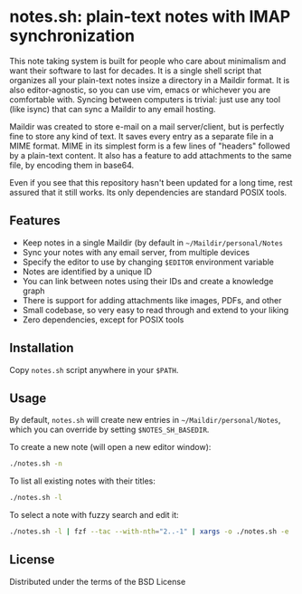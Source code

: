 # notes.sh: plain-text notes with IMAP synchronization

This note taking system is built for people who care about minimalism and want their software to last for decades. It is a single shell script that organizes all your plain-text notes insize a directory in a Maildir format. It is also editor-agnostic, so you can use vim, emacs or whichever you are comfortable with. Syncing between computers is trivial: just use any tool (like isync) that can sync a Maildir to any email hosting.

Maildir was created to store e-mail on a mail server/client, but is perfectly fine to store any kind of text. It saves every entry as a separate file in a MIME format. MIME in its simplest form is a few lines of "headers" followed by a plain-text content. It also has a feature to add attachments to the same file, by encoding them in base64.

Even if you see that this repository hasn't been updated for a long time, rest assured that it still works. Its only dependencies are standard POSIX tools.

## Features

- Keep notes in a single Maildir (by default in `~/Maildir/personal/Notes`
- Sync your notes with any email server, from multiple devices
- Specify the editor to use by changing `$EDITOR` environment variable
- Notes are identified by a unique ID
- You can link between notes using their IDs and create a knowledge graph
- There is support for adding attachments like images, PDFs, and other
- Small codebase, so very easy to read through and extend to your liking
- Zero dependencies, except for POSIX tools

## Installation

Copy `notes.sh` script anywhere in your `$PATH`.

## Usage

By default, `notes.sh` will create new entries in `~/Maildir/personal/Notes`, which you can override by setting `$NOTES_SH_BASEDIR`.

To create a new note (will open a new editor window):

```sh
./notes.sh -n 
```

To list all existing notes with their titles:

```sh
./notes.sh -l
```

To select a note with fuzzy search and edit it:

```sh
./notes.sh -l | fzf --tac --with-nth="2..-1" | xargs -o ./notes.sh -e
```

## License

Distributed under the terms of the BSD License
